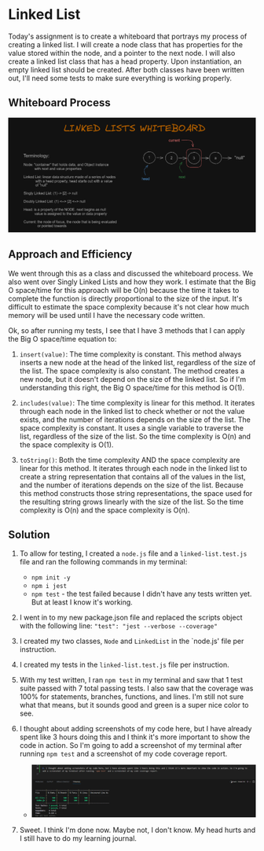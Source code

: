 # Linked List
<!-- Short summary of the challenge -->
Today's assignment is to create a whiteboard that portrays my process of creating a linked list. I will create a node class that has properties for the value stored within the node, and a pointer to the next node. I will also create a linked list class that has a head property. Upon instantiation, an empty linked list should be created. After both classes have been written out, I'll need some tests to make sure everything is working properly.

## Whiteboard Process
<!-- Embedded whiteboard image -->
![Whiteboard](/public/codeChallenge05Whiteboard.png)

## Approach and Efficiency
<!-- What approach did you take? Why? What is the Big O space/time for this approach? -->
We went through this as a class and discussed the whiteboard process. We also went over Singly Linked Lists and how they work. I estimate that the Big O space/time for this approach will be O(n) because the time it takes to complete the function is directly proportional to the size of the input. It's difficult to estimate the space complexity because it's not clear how much memory will be used until I have the necessary code written.

Ok, so after running my tests, I see that I have 3 methods that I can apply the Big O space/time equation to:

1. `insert(value)`: The time complexity is constant. This method always inserts a new node at the head of the linked list, regardless of the size of the list. The space complexity is also constant. The method creates a new node, but it doesn't depend on the size of the linked list. So if I'm understanding this right, the Big O space/time for this method is O(1).

2. `includes(value)`: The time complexity is linear for this method. It iterates through each node in the linked list to check whether or not the value exists, and the number of iterations depends on the size of the list. The space complexity is constant. It uses a single variable to traverse the list, regardless of the size of the list. So the time complexity is O(n) and the space complexity is O(1).

3. `toString()`: Both the time complexity AND the space complexity are linear for this method. It iterates through each node in the linked list to create a string representation that contains all of the values in the list, and the number of iterations depends on the size of the list. Because this method constructs those string representations, the space used for the resulting string grows linearly with the size of the list. So the time complexity is O(n) and the space complexity is O(n).

## Solution
<!-- Show how to run your code, and examples of it in action -->
1. To allow for testing, I created a `node.js` file and a `linked-list.test.js` file and ran the following commands in my terminal:
   - `npm init -y`
   - `npm i jest`
   - `npm test` - the test failed because I didn't have any tests written yet. But at least I know it's working.

2. I went in to my new package.json file and replaced the scripts object with the following line: `"test": "jest --verbose --coverage"`

3. I created my two classes, `Node` and `LinkedList` in the `node.js' file per instruction.

4. I created my tests in the `linked-list.test.js` file per instruction.

5. With my test written, I ran `npm test` in my terminal and saw that 1 test suite passed with 7 total passing tests. I also saw that the coverage was 100% for statements, branches, functions, and lines. I'm still not sure what that means, but it sounds good and green is a super nice color to see.

6. I thought about adding screenshots of my code here, but I have already spent like 3 hours doing this and I think it's more important to show the code in action. So I'm going to add a screenshot of my terminal after running `npm test` and a screenshot of my code coverage report.

   - ![Terminal](/public/codeChallenge05tests.png)

7. Sweet. I think I'm done now. Maybe not, I don't know. My head hurts and I still have to do my learning journal.
